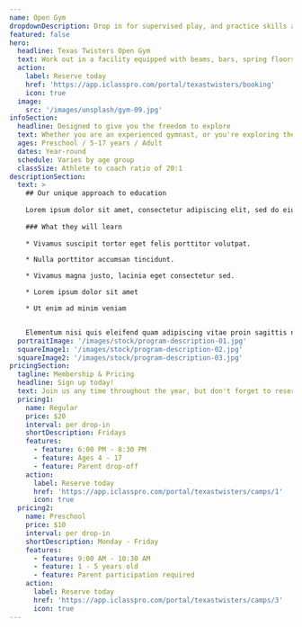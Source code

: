 ```yaml
---
name: Open Gym
dropdownDescription: Drop in for supervised play, and practice skills at your own pace.
featured: false
hero:
  headline: Texas Twisters Open Gym
  text: Work out in a facility equipped with beams, bars, spring floors, a Tumbl Trak, and more! It's gymnastics, your way, on your schedule.
  action:
    label: Reserve today
    href: 'https://app.iclasspro.com/portal/texastwisters/booking'
    icon: true
  image:
    src: '/images/unsplash/gym-09.jpg'
infoSection:
  headline: Designed to give you the freedom to explore
  text: Whether you are an experienced gymnast, or you're exploring the sport for the first time, we want you to feel welcome here! Our coaching staff is right there to guide you and keep you safe. Open gym classes vary by age group. See details below!
  ages: Preschool / 5-17 years / Adult
  dates: Year-round
  schedule: Varies by age group
  classSize: Athlete to coach ratio of 20:1
descriptionSection:
  text: >
    ## Our unique approach to education
            
    Lorem ipsum dolor sit amet, consectetur adipiscing elit, sed do eiusmod tempor incididunt ut labore et dolore magna aliqua. Nisl pretium fusce id velit ut. Id porta nibh venenatis cras sed felis eget velit. Ut morbi tincidunt augue interdum velit. Ipsum faucibus vitae aliquet nec ullamcorper sit amet. Viverra orci sagittis eu volutpat odio facilisis mauris. Diam quis enim lobortis scelerisque fermentum. Viverra mauris in aliquam sem fringilla. 
        
    ### What they will learn
          
    * Vivamus suscipit tortor eget felis porttitor volutpat.

    * Nulla porttitor accumsan tincidunt.

    * Vivamus magna justo, lacinia eget consectetur sed.

    * Lorem ipsum dolor sit amet

    * Ut enim ad minim veniam


    Elementum nisi quis eleifend quam adipiscing vitae proin sagittis nisl. Viverra vitae congue eu consequat ac felis donec et odio. Euismod nisi porta lorem mollis aliquam ut porttitor. Sed nisi lacus sed viverra tellus. Augue lacus viverra vitae congue eu consequat ac felis donec. Elementum pulvinar etiam non quam lacus. Ut venenatis tellus in metus vulputate. Ultrices dui sapien eget mi proin sed libero enim. Id velit ut tortor pretium viverra suspendisse.
  portraitImage: '/images/stock/program-description-01.jpg'
  squareImage1: '/images/stock/program-description-02.jpg'
  squareImage2: '/images/stock/program-description-03.jpg'
pricingSection:
  tagline: Membership & Pricing
  headline: Sign up today!
  text: Join us any time throughout the year, but don't forget to reserve your spot in the class. We look forward to having you join us!
  pricing1:
    name: Regular
    price: $20
    interval: per drop-in
    shortDescription: Fridays
    features:
      - feature: 6:00 PM - 8:30 PM
      - feature: Ages 4 - 17
      - feature: Parent drop-off
    action:
      label: Reserve today
      href: 'https://app.iclasspro.com/portal/texastwisters/camps/1'
      icon: true
  pricing2:
    name: Preschool
    price: $10
    interval: per drop-in
    shortDescription: Monday - Friday
    features:
      - feature: 9:00 AM - 10:30 AM
      - feature: 1 - 5 years old
      - feature: Parent participation required
    action:
      label: Reserve today
      href: 'https://app.iclasspro.com/portal/texastwisters/camps/3'
      icon: true
---
```

